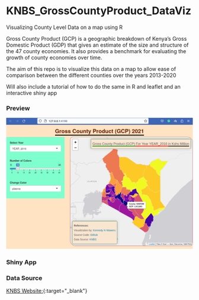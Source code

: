# KNBS_GrossCountyProduct_DataViz
Visualizing County Level Data on a map using R

Gross County Product (GCP) is a geographic breakdown of Kenya’s Gross Domestic Product (GDP) that gives
an estimate of the size and structure of the 47 county economies. It also provides a benchmark for evaluating
the growth of county economies over time.

The aim of this repo is to visualize this data on a map to allow ease of comparison between the different counties over the years 2013-2020

Will also include a tutorial of how to do the same in R and leaflet and an interactive shiny app

### Preview
![Gross County Product Viz](gcp-viz-app-screenshot.png)

### Shiny App
[]()

### Data Source
[KNBS Website:](https://www.knbs.or.ke/download/gross-county-product-gcp-2021/){:target="_blank"}
